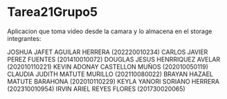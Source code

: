 # Tarea21Grupo5
Aplicacion que toma video desde la camara y lo almacena en el storage
integrantes:

JOSHUA JAFET AGUILAR HERRERA (202220010234) CARLOS JAVIER PEREZ FUENTES (201410010072) DOUGLAS JESUS HENRRIQUEZ AVELAR (202010110221) KEVIN ADONAY CASTELLON MUÑOS (202010050119) CLAUDIA JUDITH MATUTE MURILLO (202110080022) BRAYAN HAZAEL MATUTE BARAHONA (202010110229) KEYLA YANORI SORIANO HERRERA (202310010954) IRVIN ARIEL REYES FLORES (201730020065)
